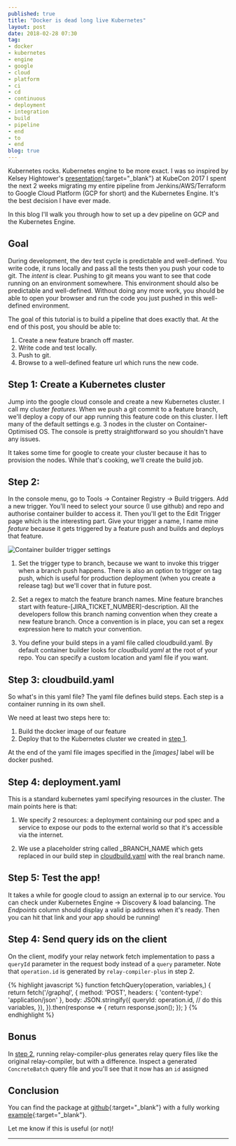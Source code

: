 ```yaml
---
published: true
title: "Docker is dead long live Kubernetes"
layout: post
date: 2018-02-28 07:30
tag:
- docker
- kubernetes
- engine
- google
- cloud
- platform
- ci
- cd
- continuous
- deployment
- integration
- build
- pipeline
- end
- to
- end
blog: true
---
```

Kubernetes rocks. Kubernetes engine to be more exact. I was so inspired by Kelsey Hightower's
[presentation](https://www.youtube.com/watch?v=kOa_llowQ1c&feature=youtu.be){:target="_blank"} at KubeCon 2017 I
spent the next 2 weeks migrating my entire pipeline from Jenkins/AWS/Terraform to Google Cloud Platform (GCP for short) 
and the Kubernetes Engine. It's the best decision I have ever made.


In this blog I'll walk you through how to set up a dev pipeline on GCP and the Kubernetes Engine.   

## Goal
During development, the dev test cycle is predictable and well-defined. You write code, it runs locally and pass all the 
tests then you push your code to git. The *intent* is clear. Pushing to git means you want to see that code running on an 
environment somewhere. This environment should also be predictable and well-defined. Without doing any more work, you
should be able to open your browser and run the code you just pushed in this well-defined environment.

The goal of this tutorial is to build a pipeline that does exactly that. At the end of this post, you should be able to:

1. Create a new feature branch off master.
2. Write code and test locally.
3. Push to git.
4. Browse to a well-defined feature url which runs the new code.

## Step 1: Create a Kubernetes cluster
Jump into the google cloud console and create a new Kubernetes cluster. I call my cluster *features*. When we push a
git commit to a feature branch, we'll deploy a copy of our app running this feature code on this cluster. I left many
of the default settings e.g. 3 nodes in the cluster on Container-Optimised OS. The console is pretty straightforward
so you shouldn't have any issues.

It takes some time for google to create your cluster because it has to provision the nodes. While that's cooking,
we'll create the build job.

## Step 2:
In the console menu, go to Tools -> Container Registry -> Build triggers. Add a new trigger. You'll need to
select your source (I use github) and repo and authorise container builder to access it. Then you'll get to the
Edit Trigger page which is the interesting part. Give your trigger a name, I name mine *feature* because it
gets triggered by a feature push and builds and deploys that feature.

![Container builder trigger settings](/assets/images/build_trigger_settings.jpg)

1. Set the trigger type to branch, because we want to invoke this trigger when a branch push happens. There is also
an option to trigger on tag push, which is useful for production deployment (when you create a release tag) but we'll
cover that in future post.

2. Set a regex to match the feature branch names. Mine feature branches start with feature-[JIRA_TICKET_NUMBER]-description.
All the developers follow this branch naming convention when they create a new feature branch. Once a convention is in place, you
can set a regex expression here to match your convention.

3. You define your build steps in a yaml file called cloudbuild.yaml. By default container builder looks for *cloudbuild.yaml*
at the root of your repo. You can specify a custom location and yaml file if you want.

## Step 3: cloudbuild.yaml

So what's in this yaml file? The yaml file defines build steps. Each step is a container running in its own shell.

We need at least two steps here to:
1. Build the docker image of our feature
2. Deploy that to the Kubernetes cluster we created in [step 1](#step1).

At the end of the yaml file images specified in the *[images]* label will be docker pushed.

## Step 4: deployment.yaml

This is a standard kubernetes yaml specifying resources in the cluster. The main points here is that:

1. We specify 2 resources: a deployment containing our pod spec and a service to expose our pods to the external world so that
it's accessible via the internet.

2. We use a placeholder string called _BRANCH_NAME which gets replaced in our build step in [cloudbuild.yaml](#step3) with the real branch name.

## Step 5: Test the app!
It takes a while for google cloud to assign an external ip to our service. You can check under Kubernetes Engine -> Discovery & load balancing.
The *Endpoints* column should display a valid ip address when it's ready. Then you can hit that link and your app should be running!


## Step 4: Send query ids on the client
On the client, modify your relay network fetch implementation to pass a `queryId` parameter in the
request body instead of a `query` parameter. Note that `operation.id` is generated by `relay-compiler-plus` in step 2.

{% highlight javascript %}
function fetchQuery(operation, variables,) {
  return fetch('/graphql', {
    method: 'POST',
    headers: {
      'content-type': 'application/json'
    },
    body: JSON.stringify({
      queryId: operation.id, // do this
      variables,
    }),
  }).then(response => {
    return response.json();
  });
}
{% endhighlight %}

## Bonus
In [step 2](#step-2-compile), running relay-compiler-plus generates relay query files like the original relay-compiler,
but with a difference. Inspect a generated `ConcreteBatch` query file and you'll see that it now has an `id` assigned 


## Conclusion
You can find the package at [github](https://github.com/yusinto/relay-compiler-plus){:target="_blank"} with a fully working
[example](https://github.com/yusinto/relay-compiler-plus/tree/master/example){:target="_blank"}. 

Let me know if this is useful (or not)! 

---------------------------------------------------------------------------------------
